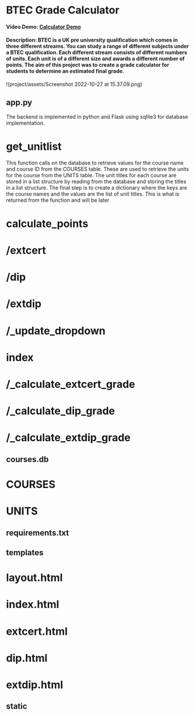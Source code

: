 # BTEC Grade Calculator
#### Video Demo:  [Calculator Demo](https://youtu.be/CLbdc2nqJSE)
#### Description: BTEC is a UK pre university qualification which comes in three different streams. You can study a range of different subjects under a BTEC qualification. Each different stream consists of different numbers of units. Each unit is of a different size and awards a different number of points. The aim of this project was to create a grade calculator for students to determine an estimated final grade.

 !(project/assets/Screenshot 2022-10-27 at 15.37.09.png)

## app.py
The backend is implemented in python and Flask using sqlite3 for database implementation.
# get_unitlist
This function calls on the database to retrieve values for the course name and course ID from the COURSES table. These are used to retrieve the units for the course from the UNITS table. The unit titles for each course are stored in a list structure by reading from the database and storing the titles in a list structure. The final step is to create a dictionary where the keys are the course names and the values are the list of unit titles. This is what is returned from the function and will be later 
# calculate_points

# /extcert

# /dip

# /extdip

# /_update_dropdown

# index

# /_calculate_extcert_grade

# /_calculate_dip_grade

# /_calculate_extdip_grade

## courses.db

# COURSES

# UNITS

## requirements.txt

## templates

# layout.html

# index.html

# extcert.html

# dip.html

# extdip.html

## static